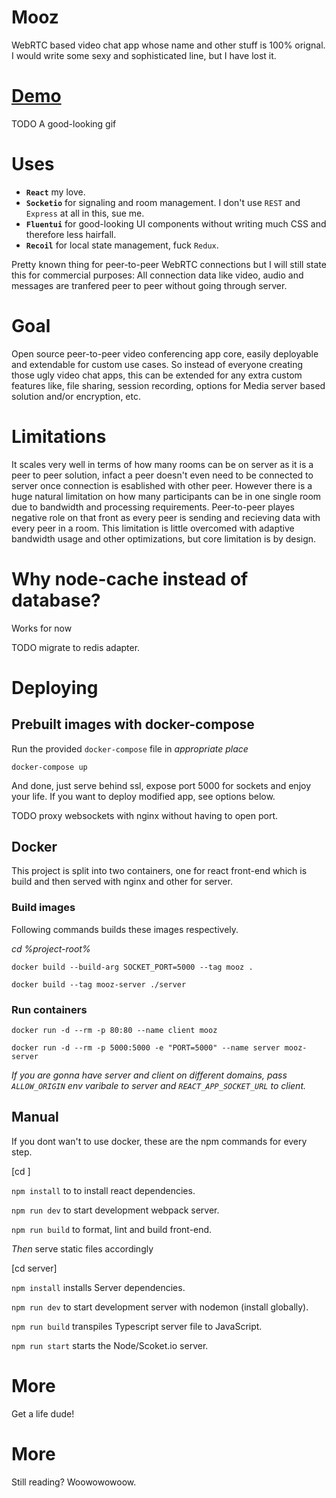 # Mooz

WebRTC based video chat app whose name and other stuff is 100% orignal.
I would write some sexy and sophisticated line, but I have lost it.

# [Demo](https://mooz-app.netlify.app/)

TODO A good-looking gif

# Uses

- **`React`** my love.
- **`Socketio`** for signaling and room management. I don't use `REST` and `Express` at all in this, sue me.
- **`Fluentui`** for good-looking UI components without writing much CSS and therefore less hairfall.
- **`Recoil`** for local state management, fuck `Redux`.

Pretty known thing for peer-to-peer WebRTC connections but I will still state this for commercial purposes: 
All connection data like video, audio and messages are tranfered peer to peer without going through server.

# Goal

Open source peer-to-peer video conferencing app core, easily deployable and extendable for custom use cases. So instead of everyone creating those ugly video chat apps, this can be extended for any extra custom features like, file sharing, session recording, options for Media server based solution and/or encryption, etc.

# Limitations

It scales very well in terms of how many rooms can be on server as it is a peer to peer solution, infact a peer doesn't even need to be connected to server once connection is esablished with other peer. However there is a huge natural limitation on how many participants can be in one single room due to bandwidth and processing requirements. Peer-to-peer playes negative role on that front as every peer is sending and recieving data with every peer in a room. This limitation is little overcomed with adaptive bandwidth usage and other optimizations, but core limitation is by design.

# Why node-cache instead of database?

Works for now

TODO migrate to redis adapter.

# Deploying

## Prebuilt images with docker-compose

Run the provided `docker-compose` file in *appropriate place*

`docker-compose up`

And done, just serve behind ssl, expose port 5000 for sockets and enjoy your life. If you want to deploy modified app, see options below.

TODO proxy websockets with nginx without having to open port.

## Docker

This project is split into two containers, one for react front-end which is build and then served with nginx and other for server.

### Build images

Following commands builds these images respectively.

*cd %project-root%*

`docker build --build-arg SOCKET_PORT=5000 --tag mooz .`

`docker build --tag mooz-server ./server`

### Run containers

`docker run -d --rm -p 80:80 --name client mooz`

`docker run -d --rm -p 5000:5000 -e "PORT=5000" --name server mooz-server`

*If you are gonna have server and client on different domains, pass `ALLOW_ORIGIN` env varibale to server and `REACT_APP_SOCKET_URL` to client.*

## Manual

If you dont wan't to use docker, these are the npm commands for every step.

[cd <project-root>]

`npm install` to to install react dependencies. 

`npm run dev` to start development webpack server.

`npm run build` to format, lint and build front-end.

*Then* serve static files accordingly

[cd server]

`npm install` installs Server dependencies.

`npm run dev` to start development server with nodemon (install globally).

`npm run build` transpiles Typescript server file to JavaScript.

`npm run start` starts the Node/Scoket.io server.

# More

Get a life dude!

# More

Still reading? Woowowowoow.
